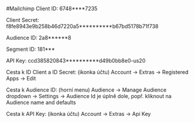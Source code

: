 #Mailchimp
Client ID: 6748****7235

Client Secret: f8fe8943e9b258b46d7220a5**********b67bd5178b71f738

Audience ID: 2a8******8

Segment ID: 181***

API Key: ccd385820843**********d49b0bb8e0-us20

Cesta k ID Client a ID Secret: (ikonka účtu) Account → Extras → Registered Apps → Edit 

Cesta k Audience ID: (horní menu) Audience → Manage Audience dropdown → Settings → Audience Id je úplně dole, popř. kliknout na Audience name and defaults

Cesta k API Key: (ikonka účtu) Account → Extras → Api Key